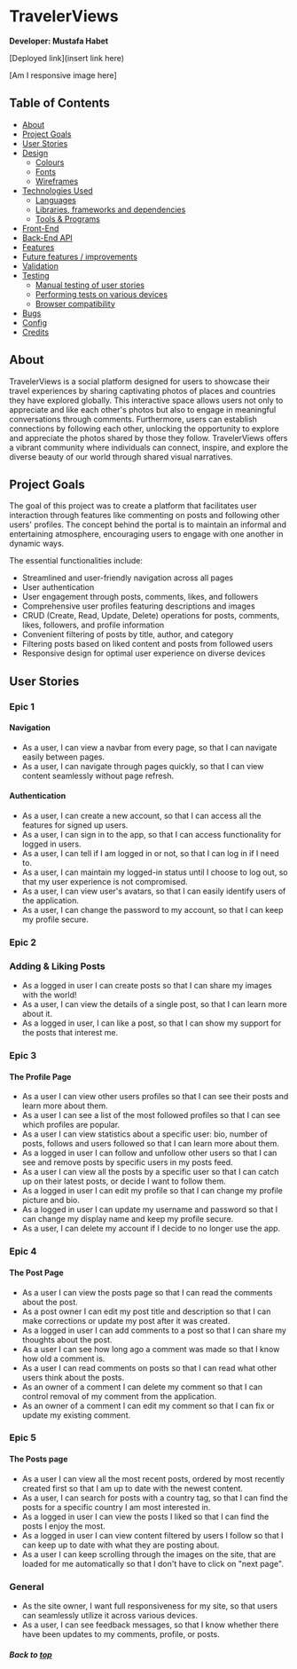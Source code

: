 # TravelerViews <Add image here>

**Developer: Mustafa Habet**

[Deployed link](insert link here)

[Am I responsive image here]

## Table of Contents
  - [About](#about)
  - [Project Goals](#project-goals)
  - [User Stories](#user-stories)
  - [Design](#design)
    - [Colours](#colours)
    - [Fonts](#fonts)
    - [Wireframes](#wireframes)
  - [Technologies Used](#technologies-used)
    - [Languages](#languages)
    - [Libraries, frameworks and dependencies](#libraries-frameworks-and-dependencies)
    - [Tools & Programs](#tools--programs)
  - [Front-End](#front-end)
  - [Back-End API](#back-end-api)
  - [Features](#features)
  - [Future features / improvements](#future-features--improvements)
  - [Validation](#validation)
  - [Testing](#testing)
    - [Manual testing of user stories](#manual-testing-of-user-stories)
    - [Performing tests on various devices](#performing-tests-on-various-devices)
    - [Browser compatibility](#browser-compatibility)
  - [Bugs](#bugs)
  - [Config](#config)
  - [Credits](#credits)


## About

TravelerViews is a social platform designed for users to showcase their travel experiences by sharing captivating photos of places and countries they have explored globally. This interactive space allows users not only to appreciate and like each other's photos but also to engage in meaningful conversations through comments. Furthermore, users can establish connections by following each other, unlocking the opportunity to explore and appreciate the photos shared by those they follow. TravelerViews offers a vibrant community where individuals can connect, inspire, and explore the diverse beauty of our world through shared visual narratives.

## Project Goals

The goal of this project was to create a platform that facilitates user interaction through features like commenting on posts and following other users' profiles. The concept behind the portal is to maintain an informal and entertaining atmosphere, encouraging users to engage with one another in dynamic ways.

The essential functionalities include:

- Streamlined and user-friendly navigation across all pages
- User authentication
- User engagement through posts, comments, likes, and followers
- Comprehensive user profiles featuring descriptions and images
- CRUD (Create, Read, Update, Delete) operations for posts, comments, likes, followers, and profile information
- Convenient filtering of posts by title, author, and category
- Filtering posts based on liked content and posts from followed users
- Responsive design for optimal user experience on diverse devices

## User Stories

### Epic 1

#### Navigation

- As a user, I can view a navbar from every page, so that I can navigate easily between pages.
- As a user, I can navigate through pages quickly, so that I can view content seamlessly without page refresh.

#### Authentication

- As a user, I can create a new account, so that I can access all the features for signed up users.
- As a user, I can sign in to the app, so that I can access functionality for logged in users.
- As a user, I can tell if I am logged in or not, so that I can log in if I need to.
- As a user, I can maintain my logged-in status until I choose to log out, so that my user experience is not compromised.
- As a user, I can view user's avatars, so that I can easily identify users of the application.
- As a user, I can change the password to my account, so that I can keep my profile secure.

### Epic 2

### Adding & Liking Posts

- As a logged in user I can create posts so that I can share my images with the world!
- As a user, I can view the details of a single post, so that I can learn more about it.
- As a logged in user, I can like a post, so that I can show my support for the posts that interest me.

### Epic 3

#### The Profile Page

- As a user I can view other users profiles so that I can see their posts and learn more about them.
- As a user I can see a list of the most followed profiles so that I can see which profiles are popular.
- As a user I can view statistics about a specific user: bio, number of posts, follows and users followed so that I can learn more about them.
- As a logged in user I can follow and unfollow other users so that I can see and remove posts by specific users in my posts feed.
- As a user I can view all the posts by a specific user so that I can catch up on their latest posts, or decide I want to follow them.
- As a logged in user I can edit my profile so that I can change my profile picture and bio.
- As a logged in user I can update my username and password so that I can change my display name and keep my profile secure.
- As a user, I can delete my account if I decide to no longer use the app.

### Epic 4

#### The Post Page

- As a user I can view the posts page so that I can read the comments about the post.
- As a post owner I can edit my post title and description so that I can make corrections or update my post after it was created.
- As a logged in user I can add comments to a post so that I can share my thoughts about the post.
- As a user I can see how long ago a comment was made so that I know how old a comment is.
- As a user I can read comments on posts so that I can read what other users think about the posts.
- As an owner of a comment I can delete my comment so that I can control removal of my comment from the application.
- As an owner of a comment I can edit my comment so that I can fix or update my existing comment.

### Epic 5

#### The Posts page

- As a user I can view all the most recent posts, ordered by most recently created first so that I am up to date with the newest content.
- As a user, I can search for posts with a country tag, so that I can find the posts for a specific country I am most interested in.
- As a logged in user I can view the posts I liked so that I can find the posts I enjoy the most.
- As a logged in user I can view content filtered by users I follow so that I can keep up to date with what they are posting about.
- As a user I can keep scrolling through the images on the site, that are loaded for me automatically so that I don't have to click on "next page".

### General

- As the site owner, I want full responsiveness for my site, so that users can seamlessly utilize it across various devices.
- As a user, I can see feedback messages, so that I know whether there have been updates to my comments, profile, or posts.

##### Back to [top](#table-of-contents)


